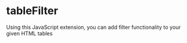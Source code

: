 # tableFilter
Using this JavaScript extension, you can add filter functionality to your given HTML tables
